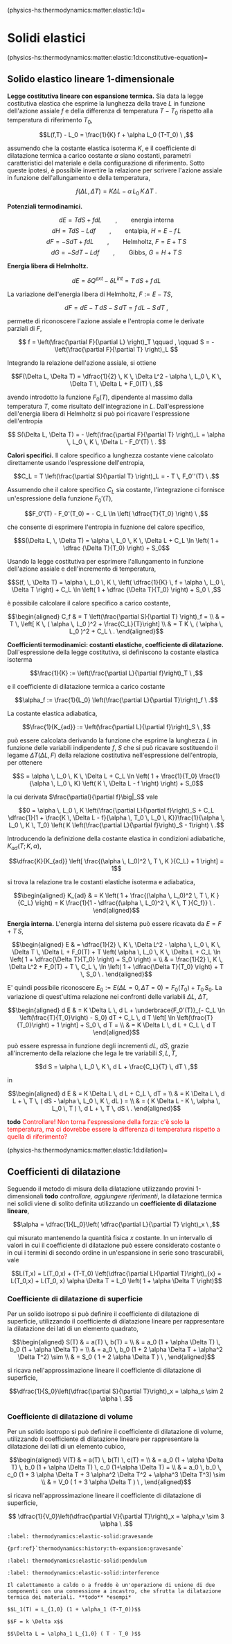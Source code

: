 (physics-hs:thermodynamics:matter:elastic:1d)=
# Solidi elastici

(physics-hs:thermodynamics:matter:elastic:1d:constitutive-equation)=
## Solido elastico lineare 1-dimensionale

**Legge costitutiva lineare con espansione termica.**
Sia data la legge costitutiva elastica che esprime la lunghezza della trave $L$ in funzione dell'azione assiale $f$ e della differenza di temperatura $T-T_0$ rispetto alla temperatura di riferimento $T_0$,

$$L(f,T) - L_0 = \frac{1}{K} f + \alpha L_0 (T-T_0) \ ,$$

assumendo che la costante elastica isoterma $K$, e il coefficiente di dilatazione termica a carico costante $\alpha$ siano costanti, parametri caratteristici del materiale e della configurazione di riferimento. Sotto queste ipotesi, è possibile invertire la relazione per scrivere l'azione assiale in funzione dell'allungamento e della temperatura,

$$f(\Delta L, \, \Delta T) = K \Delta L - \alpha \, L_0 \, K \, \Delta T \ .$$

**Potenziali termodinamici.**

$$dE = T dS + f dL  \qquad , \qquad \text{energia interna} $$
$$dH = T dS - L df  \qquad , \qquad \text{entalpia, $H = E - f \, L$} $$ 
$$dF =-S dT + f dL  \qquad , \qquad \text{Helmholtz, $F = E + T \, S$} $$ 
$$dG =-S dT - L df  \qquad , \qquad \text{Gibbs, $G = H + T \, S$} $$ 

**Energia libera di Helmholtz.**

$$d E = \delta Q^{ext} - \delta L^{int} = T \, dS + f \, dL$$

La variazione dell'energia libera di Helmholtz, $F := E - TS$,

$$dF = d E - T \, dS - S \, dT = f \, dL - S \, dT \ ,$$

permette di riconoscere l'azione assiale e l'entropia come le derivate parziali di $F$,

$$
f = \left(\frac{\partial F}{\partial L} \right)_T
\qquad , \qquad
S = - \left(\frac{\partial F}{\partial T} \right)_L
$$

Integrando la relazione dell'azione assiale, si ottiene

$$F(\Delta L, \Delta T) = \dfrac{1}{2} \, K \, \Delta L^2 - \alpha \, L_0 \, K \, \Delta T \, \Delta L + F_0(T) \ ,$$

avendo introdotto la funzione $F_0(T)$, dipendente al massimo dalla temperatura $T$, come risultato dell'integrazione in $L$.
Dall'espressione dell'energia libera di Helmholtz si può poi ricavare l'espressione dell'entropia

$$
S(\Delta L, \Delta T) = - \left(\frac{\partial F}{\partial T} \right)_L = \alpha \, L_0 \, K \, \Delta L - F_0'(T) \ .
$$

**Calori specifici.**
Il calore specifico a lunghezza costante viene calcolato direttamente usando l'espressione dell'entropia,

$$C_L = T \left(\frac{\partial S}{\partial T} \right)_L = - T \, F_0''(T) \ .$$

Assumendo che il calore specifico $C_L$ sia costante, l'integrazione ci fornisce un'espressione della funzione $F_0'(T)$,

$$F_0'(T) - F_0'(T_0) = - C_L \ln \left( \dfrac{T}{T_0} \right) \ ,$$

che consente di esprimere l'entropia in fuznione del calore specifico,

$$S(\Delta L, \, \Delta T) = \alpha \, L_0 \, K \, \Delta L + C_L \ln \left( 1 + \dfrac {\Delta T}{T_0} \right) + S_0$$

Usando la legge costitutiva per esprimere l'allungamento in funzione dell'azione assiale e dell'incremento di temperatura,

$$S(f, \, \Delta T) = \alpha \, L_0 \, K \, \left( \dfrac{1}{K} \, f + \alpha \, L_0 \, \Delta T \right) + C_L \ln \left( 1 + \dfrac {\Delta T}{T_0} \right) + S_0 \ ,$$

è possibile calcolare il calore specifico a carico costante,

$$\begin{aligned}
C_f & = T \left(\frac{\partial S}{\partial T} \right)_f = \\
    & = T \, \left[ K \, ( \alpha \, L_0 )^2 + \frac{C_L}{T}\right] \\
    & = T K \, ( \alpha \, L_0 )^2 + C_L \ .
\end{aligned}$$



**Coefficienti termodinamici: costanti elastiche, coefficiente di dilatazione.**
Dall'espressione della legge costitutiva, si definiscono la costante elastica isoterma

$$\frac{1}{K} := \left(\frac{\partial L}{\partial f}\right)_T \ ,$$

e il coefficiente di dilatazione termica a carico costante

$$\alpha_f := \frac{1}{L_0} \left(\frac{\partial L}{\partial T}\right)_f \ .$$

La costante elastica adiabatica,

$$\frac{1}{K_{ad}} := \left(\frac{\partial L}{\partial f}\right)_S \ ,$$

può essere calcolata derivando la funzione che esprime la lunghezza $L$ in funzione delle variabili indipendente $f$, $S$ che si può ricavare sostituendo il legame $\Delta T(\Delta L, \, F)$ della relazione costitutiva nell'espressione dell'entropia, per ottenere

$$S = \alpha \, L_0 \, K \, \Delta L + C_L \ln \left( 1 + \frac{1}{T_0} \frac{1}{\alpha \, L_0 \, K} \left( K \, \Delta L - f \right) \right) + S_0$$

la cui derivata $\frac{\partial}{\partial f}\big|_S$ vale

$$0 = \alpha \, L_0 \, K \left(\frac{\partial L}{\partial f}\right)_S + C_L \dfrac{1}{1 + \frac{K \, \Delta L - f}{\alpha \, T_0 \, L_0 \, K}}\frac{1}{\alpha \, L_0 \, K \, T_0} \left( K \left(\frac{\partial L}{\partial f}\right)_S - 1\right) \ .$$

Introducendo la definizione della costante elastica in condizioni adiabatiche, $K_{ad}(T; K, \alpha)$, 

$$\dfrac{K}{K_{ad}} \left[ \frac{(\alpha \, L_0)^2 \, T \, K }{C_L} + 1 \right] = 1$$

si trova la relazione tra le costanti elastiche isoterma e adiabatica,

$$\begin{aligned}
  K_{ad} & = K \left( 1 + \frac{(\alpha \, L_0)^2 \, T \, K }{C_L} \right)     
           = K \frac{1}{1 - \dfrac{(\alpha \, L_0)^2 \, K \, T }{C_f}} \ . 
\end{aligned}$$

**Energia interna.**
L'energia interna del sistema può essere ricavata da $E = F + T \, S$,

$$\begin{aligned}
  E & = \dfrac{1}{2} \, K \, \Delta L^2 - \alpha \, L_0 \, K \, \Delta T \, \Delta L + F_0(T) + T \left( \alpha \, L_0 \, K \, \Delta L + C_L \ln \left( 1 + \dfrac{\Delta T}{T_0} \right) + S_0 \right) = \\
    & = \frac{1}{2} \, K \, \Delta L^2 + F_0(T) + T \, C_L \, \ln \left( 1 + \dfrac{\Delta T}{T_0} \right) + T \, S_0 \ .
\end{aligned}$$

E' quindi possibile riconoscere $E_0 := E(\Delta L = 0, \Delta T = 0) = F_0(T_0) + T_0 \, S_0$.
La variazione di quest'ultima relazione nei confronti delle variabili $\Delta L$, $\Delta T$,

$$\begin{aligned}
  d E & = K \Delta L \, d L + \underbrace{F_0'(T)}_{- C_L \ln \left(\frac{T}{T_0}\right) - S_0} dT + C_L \, d T \left[ \ln \left(\frac{T}{T_0}\right) + 1 \right] + S_0 \, d T = \\
      & = K \Delta L \, d L + C_L \, d T
\end{aligned}$$

può essere espressa in funzione degli incrementi $d L$, $d S$, grazie all'incremento della relazione che lega le tre variabili $S, L, T$,

$$d S = \alpha \, L_0 \, K \, d L + \frac{C_L}{T} \, dT \ ,$$

in

$$\begin{aligned}
  d E & = K \Delta L \, d L + C_L \, dT = \\
      & = K \Delta L \, d L + \, T \, ( dS - \alpha \, L_0 \, K \, dL ) = \\
      & = ( K \Delta L - K \, \alpha \, L_0 \, T ) \, d L + \, T \, dS  \ .
\end{aligned}$$

**todo**
<span style="color:red">Controllare! Non torna l'espressione della forza: c'è solo la temperatura, ma ci dovrebbe essere la differenza di temperatura rispetto a quella di riferimento?</span>

(physics-hs:thermodynamics:matter:elastic:1d:dilation)=
## Coefficienti di dilatazione

Seguendo il metodo di misura della dilatazione utilizzando provini 1-dimensionali **todo** *controllare, aggiungere riferimenti*, la dilatazione termica nei solidi viene di solito definita utilizzando un **coefficiente di dilatazione lineare**,

$$\alpha = \dfrac{1}{L_0}\left( \dfrac{\partial L}{\partial T} \right)_x \ ,$$

qui misurato mantenendo la quantità fisica $x$ costante. In un intervallo di valori in cui il coefficiente di dilatazione può essere considerato costante o in cui i termini di secondo ordine in un'espansione in serie sono trascurabili, vale

$$L(T,x) = L(T_0,x) + (T-T_0) \left(\dfrac{\partial L}{\partial T}\right)_{x} = L(T_0,x) + L(T_0, x) \alpha \Delta T = L_0 \left( 1 + \alpha \Delta T \right)$$

### Coefficiente di dilatazione di superficie
Per un solido isotropo si può definire il coefficiente di dilatazione di superficie, utilizzando il coefficiente di dilatazione lineare per rappresentare la dilatazione dei lati di un elemento quadrato,

$$\begin{aligned}
  S(T)
  & = a(T) \, b(T) = \\
  & = a_0 (1 + \alpha \Delta T) \, b_0 (1 + \alpha \Delta T) = \\ 
  & = a_0 \, b_0 (1 + 2 \alpha \Delta T + \alpha^2 \Delta T^2) \sim \\
  & = S_0 ( 1 + 2 \alpha \Delta T ) \ , 
\end{aligned}$$

si ricava nell'approssimazione lineare il coefficiente di dilatazione di superficie,

$$\dfrac{1}{S_0}\left(\dfrac{\partial S}{\partial T}\right)_x = \alpha_s \sim 2 \alpha \ .$$

### Coefficiente di dilatazione di volume
Per un solido isotropo si può definire il coefficiente di dilatazione di volume, utilizzando il coefficiente di dilatazione lineare per rappresentare la dilatazione dei lati di un elemento cubico,

$$\begin{aligned}
  V(T)
  & = a(T) \, b(T) \, c(T) = \\
  & = a_0 (1 + \alpha \Delta T) \, b_0 (1 + \alpha \Delta T) \, c_0 (1+\alpha \Delta T) = \\ 
  & = a_0 \, b_0 \, c_0 (1 + 3 \alpha \Delta T + 3 \alpha^2 \Delta T^2 +  \alpha^3 \Delta T^3) \sim \\
  & = V_0 ( 1 + 3 \alpha \Delta T ) \ , 
\end{aligned}$$

si ricava nell'approssimazione lineare il coefficiente di dilatazione di superficie,

$$ \dfrac{1}{V_0}\left(\dfrac{\partial V}{\partial T}\right)_x = \alpha_v \sim 3 \alpha \ .$$

```{prf:example} Anello di Gravesande
:label: thermodynamics:elastic-solid:gravesande

{prf:ref}`thermodynamics:history:th-expansion:gravesande`
```

```{prf:example} Pendolo
:label: thermodynamics:elastic-solid:pendulum

```

```{prf:example} Calettamento
:label: thermodynamics:elastic-solid:interference

Il calettamento a caldo o a freddo è un'operazione di unione di due componenti con una connessione a incastro, che sfrutta la dilatazione termica dei materiali. **todo** *esempi*

$$L_1(T) = L_{1,0} (1 + \alpha_1 (T-T_0))$$

$$F = k \Delta x$$

$$\Delta L = \alpha_1 L_{1,0} ( T - T_0 )$$




```
